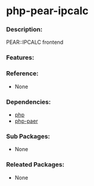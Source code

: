 # php-pear-ipcalc

### Description:

PEAR::IPCALC frontend

### Features:

### Reference:
* None

### Dependencies:
* [php](pkg-base-php.md)
* [php-paer](pkg-base-php-pear.md)

### Sub Packages:
* None

### Releated Packages:
* None
